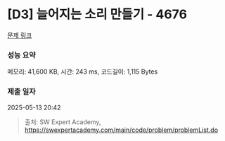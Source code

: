 # [D3] 늘어지는 소리 만들기 - 4676 

[문제 링크](https://swexpertacademy.com/main/code/problem/problemDetail.do?contestProbId=AWRKWITqfvIDFAV8) 

### 성능 요약

메모리: 41,600 KB, 시간: 243 ms, 코드길이: 1,115 Bytes

### 제출 일자

2025-05-13 20:42



> 출처: SW Expert Academy, https://swexpertacademy.com/main/code/problem/problemList.do